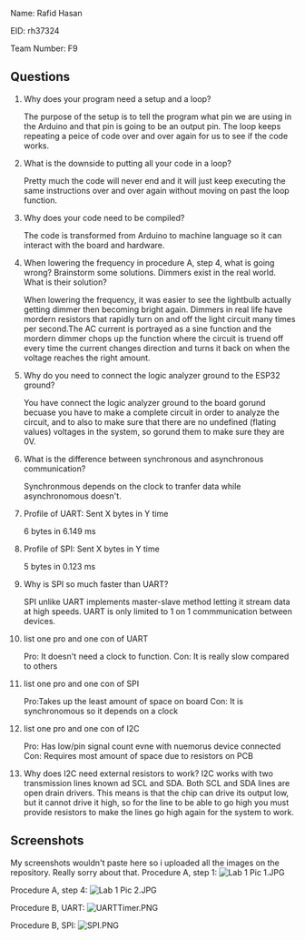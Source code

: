 Name: Rafid Hasan

EID: rh37324

Team Number: F9

## Questions

1. Why does your program need a setup and a loop?

    The purpose of the setup is to tell the program what pin we are using in the Arduino and that pin is going to be an output pin. The loop keeps repeating a peice of code over and over again for us to see if the code works.

2. What is the downside to putting all your code in a loop?

    Pretty much the code will never end and it will just keep executing the same instructions over and over again without moving on past the loop function.

3. Why does your code need to be compiled?

    The code is transformed from Arduino to machine language so it can interact with the board and hardware.

4. When lowering the frequency in procedure A, step 4, what is going wrong? Brainstorm some solutions. Dimmers exist in the real world. What is their solution?

    When lowering the frequency, it was easier to see the lightbulb actually getting dimmer then becoming bright again. Dimmers in real life have mordern resistors that rapidly turn on and off the light circuit many times per second.The AC current is portrayed as  a sine function and the mordern dimmer chops up the function where the circuit is truend off every time the current changes direction and turns it back on when the voltage reaches the right amount.

5. Why do you need to connect the logic analyzer ground to the ESP32 ground?

    You have connect the logic analyzer ground to the board gorund becuase you have to make a complete circuit in order to analyze the circuit, and to also to make sure that there are no undefined (flating values) voltages in the system, so gorund them to make sure they are 0V.

6. What is the difference between synchronous and asynchronous communication?

    Synchronmous depends on the clock to tranfer data while asynchronomous doesn't.

7. Profile of UART: Sent X bytes in Y time 

    6 bytes in 6.149 ms

8. Profile of SPI: Sent X bytes in Y time

    5 bytes in 0.123 ms

9. Why is SPI so much faster than UART?

    SPI unlike UART implements master-slave method letting it stream data at high speeds. UART is only limited to 1 on 1 commmunication between devices.

10. list one pro and one con of UART

    Pro: It doesn't need a clock to function.
    Con: It is really slow compared to others

11. list one pro and one con of SPI

    Pro:Takes up the least amount of space on board
    Con: It is synchronomous so it depends on a clock

12. list one pro and one con of I2C

    Pro: Has low/pin signal count evne with nuemorus device connected
    Con: Requires most amount of space due to resistors on PCB

13. Why does I2C need external resistors to work?
     I2C works with two transmission lines known ad SCL and SDA.
    Both SCL and SDA lines are open drain drivers. This means is that the chip can drive its output low, but it cannot drive it       high, so for the line to be able to go high you must provide resistors to make the lines go high again for the system to work.

## Screenshots
My screenshots wouldn't paste here so i uploaded all the images on the repository. Really sorry about that.
Procedure A, step 1:
![Lab 1 Pic 1.JPG](img/placeholder.png)

Procedure A, step 4:
![Lab 1 Pic 2.JPG](img/placeholder.png)

Procedure B, UART:
![UARTTimer.PNG](img/placeholder.png)

Procedure B, SPI:
![SPI.PNG](img/placeholder.png)
